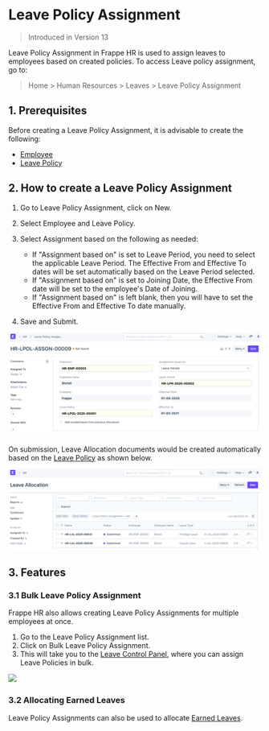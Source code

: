 
# Leave Policy Assignment




> Introduced in Version 13
> 
> 

Leave Policy Assignment in Frappe HR is used to assign leaves to employees based on created policies. To access Leave policy assignment, go to:


> Home > Human Resources > Leaves > Leave Policy Assignment
> 
> 

## 1. Prerequisites

Before creating a Leave Policy Assignment, it is advisable to create the following:

* [Employee](/docs/en/human-resources/employee)
* [Leave Policy](/docs/en/human-resources/leave-policy)

## 2. How to create a Leave Policy Assignment

1. Go to Leave Policy Assignment, click on New.
2. Select Employee and Leave Policy.
3. Select Assignment based on the following as needed:


	* If "Assignment based on" is set to Leave Period, you need to select the applicable Leave Period. The Effective From and Effective To dates will be set automatically based on the Leave Period selected.
	* If "Assignment based on" is set to Joining Date, the Effective From date will be set to the employee's Date of Joining.
	* If "Assignment based on" is left blank, then you will have to set the Effective From and Effective To date manually.
4. Save and Submit.

![Leave Policy Assignment](/files/leave-policy-assignment.png)![]()

On submission, Leave Allocation documents would be created automatically based on the [Leave Policy](/docs/en/human-resources/leave-policy) as shown below.

![Leave Allocations](/files/granted-leaves.png)![]()  


## 3. Features

### 3.1 Bulk Leave Policy Assignment

Frappe HR also allows creating Leave Policy Assignments for multiple employees at once.

1. Go to the Leave Policy Assignment list.
2. Click on Bulk Leave Policy Assignment.
3. This will take you to the [Leave Control Panel](https://frappehr.com/docs/v14/en/leave-control-panel), where you can assign Leave Policies in bulk.

![](/files/NUL3M8C.png)![]()  


### 3.2 Allocating Earned Leaves

Leave Policy Assignments can also be used to allocate [Earned Leaves](https://frappehr.com/docs/v14/en/configuring-earned-leave).




